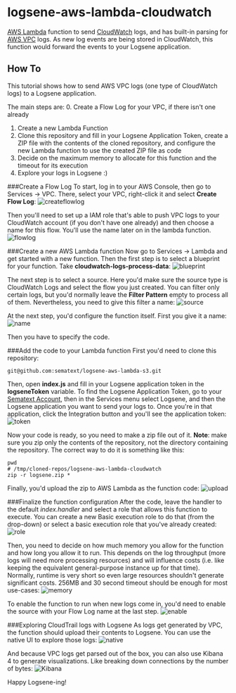 
# logsene-aws-lambda-cloudwatch
[AWS Lambda](https://aws.amazon.com/documentation/lambda/) function to send [CloudWatch](https://www.amazonaws.cn/en/cloudwatch/) logs, and has built-in parsing for [AWS VPC](https://aws.amazon.com/vpc/) logs. As new log events are being stored in CloudWatch, this function would forward the events to your Logsene application.

## How To
This tutorial shows how to send AWS VPC logs (one type of CloudWatch logs) to a Logsene application.

The main steps are:
 0. Create a Flow Log for your VPC, if there isn't one already
 1. Create a new Lambda Function
 2. Clone this repository and fill in your Logsene Application Token, create a ZIP file with the contents of the cloned repository, and configure the new Lambda function to use the created ZIP file as code
 3. Decide on the maximum memory to allocate for this function and the timeout for its execution
 4. Explore your logs in Logsene :)

###Create a Flow Log
To start, log in to your AWS Console, then go to Services -> VPC. There, select your VPC, right-click it and select **Create Flow Log**:
![createflowlog](https://raw.githubusercontent.com/sematext/logsene-aws-lambda-cloudwatch/master/img/createflowlog.png)

Then you'll need to set up a IAM role that's able to push VPC logs to your CloudWatch account (if you don't have one already) and then choose a name for this flow. You'll use the name later on in the lambda function.
![flowlog](https://raw.githubusercontent.com/sematext/logsene-aws-lambda-cloudwatch/master/img/flowlog.png)

###Create a new AWS Lambda function
Now go to Services -> Lambda and get started with a new function. Then the first step is to select a blueprint for your function. Take **cloudwatch-logs-process-data**:
![blueprint](https://raw.githubusercontent.com/sematext/logsene-aws-lambda-cloudwatch/master/img/blueprint.png)

The next step is to select a source. Here you'd make sure the source type is CloudWatch Logs and select the flow you just created. You can filter only certain logs, but you'd normally leave the **Filter Pattern** empty to process all of them. Nevertheless, you need to give this filter a name:
![source](https://raw.githubusercontent.com/sematext/logsene-aws-lambda-cloudwatch/master/img/source.png)

At the next step, you'd configure the function itself. First you give it a name:
![name](https://raw.githubusercontent.com/sematext/logsene-aws-lambda-cloudwatch/master/img/name.png)

Then you have to specify the code.

###Add the code to your Lambda function
First you'd need to clone this repository:

    git@github.com:sematext/logsene-aws-lambda-s3.git

Then, open **index.js** and fill in your Logsene application token in the **logseneToken** variable. To find the Logsene Application Token, go to your [Sematext Account](https://apps.sematext.com), then in the Services menu select Logsene, and then the Logsene application you want to send your logs to. Once you're in that application, click the Integration button and you'll see the application token:
![token](https://raw.githubusercontent.com/sematext/logsene-aws-lambda-cloudwatch/master/img/token.png)

Now your code is ready, so you need to make a zip file out of it. **Note**: make sure you zip only the contents of the repository, not the directory containing the repository. The correct way to do it is something like this:

    pwd
    # /tmp/cloned-repos/logsene-aws-lambda-cloudwatch
    zip -r logsene.zip *

Finally, you'd upload the zip to AWS Lambda as the function code:
![upload](https://raw.githubusercontent.com/sematext/logsene-aws-lambda-cloudwatch/master/img/upload.png)

###Finalize the function configuration
After the code, leave the handler to the default *index.handler* and select a role that allows this function to execute. You can create a new Basic execution role to do that (from the drop-down) or select a basic execution role that you've already created:
![role](https://raw.githubusercontent.com/sematext/logsene-aws-lambda-cloudwatch/master/img/role.png)

Then, you need to decide on how much memory you allow for the function and how long you allow it to run. This depends on the log throughput (more logs will need more processing resources) and will influence costs (i.e. like keeping the equivalent general-purpose instance up for that time). Normally, runtime is very short so even large resources shouldn't generate significant costs. 256MB and 30 second timeout should be enough for most use-cases:
![memory](https://raw.githubusercontent.com/sematext/logsene-aws-lambda-cloudwatch/master/img/memory.png)

To enable the function to run when new logs come in, you'd need to enable the source with your Flow Log name at the last step.
![enable](https://raw.githubusercontent.com/sematext/logsene-aws-lambda-cloudwatch/master/img/enable.png)

###Exploring CloudTrail logs with Logsene
As logs get generated by VPC, the function should upload their contents to Logsene. You can use the native UI to explore those logs:
![native](https://raw.githubusercontent.com/sematext/logsene-aws-lambda-cloudwatch/master/img/native.png)

And because VPC logs get parsed out of the box, you can also use Kibana 4 to generate visualizations. Like breaking down connections by the number of bytes:
![Kibana](https://raw.githubusercontent.com/sematext/logsene-aws-lambda-cloudwatch/master/img/kibana.png)

Happy Logsene-ing!

